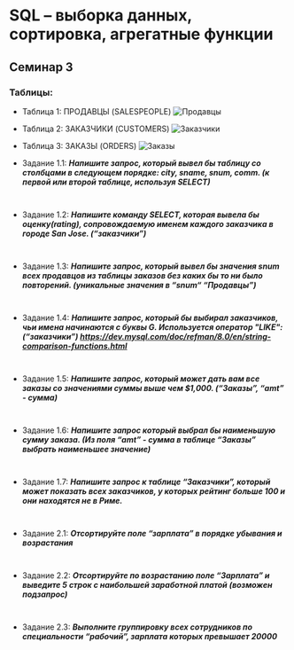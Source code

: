 # SQL – выборка данных, сортировка, агрегатные функции

## Семинар 3

### Таблицы: 
* Таблица 1: ПРОДАВЦЫ (SALESPEOPLE)
![Продавцы](https://media.discordapp.net/attachments/881919051679551509/1146121515155329176/image.png?width=832&height=468)

* Таблица 2: ЗАКАЗЧИКИ (CUSTOMERS)
![Заказчики](https://media.discordapp.net/attachments/881919051679551509/1146124220808560731/image.png?width=832&height=468)

* Таблица 3: ЗАКАЗЫ (ORDERS)
![Заказы](https://media.discordapp.net/attachments/881919051679551509/1146131270854787092/image.png?width=832&height=468)

* Задание 1.1: _**Напишите запрос, который вывел бы таблицу со столбцами в следующем порядке: city, sname, snum, comm. (к первой или второй таблице, используя SELECT)**_ 

![]()


 ```sql

  ```

* Задание 1.2: _**Напишите команду SELECT, которая вывела бы оценку(rating), сопровождаемую именем каждого заказчика в городе San Jose. (“заказчики”)**_ 

![]()


 ```sql

  ```

* Задание 1.3: _**Напишите запрос, который вывел бы значения snum всех продавцов из таблицы заказов без каких бы то ни было повторений. (уникальные значения в  “snum“ “Продавцы”)**_ 

![]()


 ```sql

  ```

* Задание 1.4: _**Напишите запрос, который бы выбирал заказчиков, чьи имена начинаются с буквы G. Используется оператор "LIKE": (“заказчики”) https://dev.mysql.com/doc/refman/8.0/en/string-comparison-functions.html**_ 

![]()


 ```sql

  ```


* Задание 1.5: _**Напишите запрос, который может дать вам все заказы со значениями суммы выше чем $1,000. (“Заказы”, “amt”  - сумма)**_ 

![]()


 ```sql

  ```


* Задание 1.6: _**Напишите запрос который выбрал бы наименьшую сумму заказа. (Из поля “amt” - сумма в таблице “Заказы” выбрать наименьшее значение)**_ 

![]()


 ```sql

  ```


* Задание 1.7: _**Напишите запрос к таблице “Заказчики”, который может показать всех заказчиков, у которых рейтинг больше 100 и они находятся не в Риме.**_ 

![]()


 ```sql

  ```

* Задание 2.1: _**Отсортируйте поле “зарплата” в порядке убывания и возрастания**_ 

![]()


 ```sql

  ```

* Задание 2.2: _**Отсортируйте по возрастанию поле “Зарплата” и выведите 5 строк с наибольшей заработной платой (возможен подзапрос)**_ 

![]()


 ```sql

  ```

* Задание 2.3: _**Выполните группировку всех сотрудников по специальности “рабочий”, зарплата которых превышает 20000**_ 

![]()


 ```sql

  ```